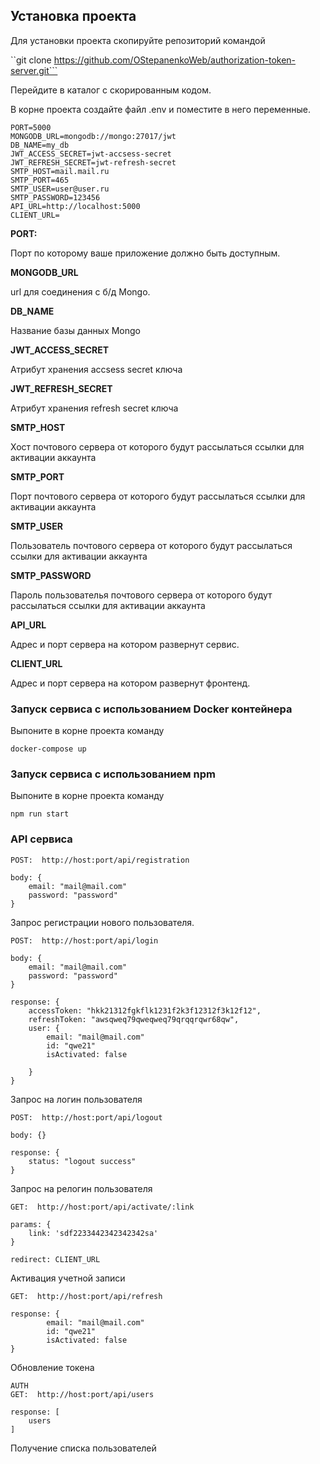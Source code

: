## Установка проекта


Для установки проекта скопируйте репозиторий командой

``git clone https://github.com/OStepanenkoWeb/authorization-token-server.git```

Перейдите в каталог с скорированным кодом.

В корне проекта создайте файл .env и поместите в него переменные.

```dotenv
PORT=5000
MONGODB_URL=mongodb://mongo:27017/jwt
DB_NAME=my_db
JWT_ACCESS_SECRET=jwt-accsess-secret
JWT_REFRESH_SECRET=jwt-refresh-secret
SMTP_HOST=mail.mail.ru
SMTP_PORT=465
SMTP_USER=user@user.ru
SMTP_PASSWORD=123456
API_URL=http://localhost:5000
CLIENT_URL=
```
  **PORT:**

Порт по которому ваше приложение должно быть доступным.

**MONGODB_URL**

url для соединения с б/д Mongo.

**DB_NAME**

Название базы данных Mongo

**JWT_ACCESS_SECRET**

Атрибут хранения accsess secret ключа

**JWT_REFRESH_SECRET**

Атрибут хранения refresh secret ключа

**SMTP_HOST**

Хост почтового сервера от которого будут рассылаться ссылки для активации аккаунта

**SMTP_PORT**

Порт почтового сервера от которого будут рассылаться ссылки для активации аккаунта

**SMTP_USER**

Пользователь почтового сервера от которого будут рассылаться ссылки для активации аккаунта

**SMTP_PASSWORD**

Пароль пользователья почтового сервера от которого будут рассылаться ссылки для активации аккаунта

**API_URL**

Адрес и порт сервера на котором развернут сервис.

**CLIENT_URL**

Адрес и порт сервера на котором развернут фронтенд.

### Запуск сервиса c использованием Docker контейнера

Выпоните в корне проекта команду

```
docker-compose up
```
### Запуск сервиса c использованием npm

Выпоните в корне проекта команду

```
npm run start
```

### API сервиса

```
POST:  http://host:port/api/registration

body: {
    email: "mail@mail.com"
    password: "password"
}
```
Запрос регистрации нового пользователя.

```
POST:  http://host:port/api/login

body: {
    email: "mail@mail.com"
    password: "password"
}

response: {
    accessToken: "hkk21312fgkflk1231f2k3f12312f3k12f12",
    refreshToken: "awsqweq79qweqweq79qrqqrqwr68qw",
    user: {
        email: "mail@mail.com"
        id: "qwe21"
        isActivated: false
    
    }
}
```
Запрос на логин пользователя

```
POST:  http://host:port/api/logout

body: {}

response: {
    status: "logout success"
}
```
Запрос на релогин пользователя

```
GET:  http://host:port/api/activate/:link

params: {
    link: 'sdf2233442342342342sa'
}

redirect: CLIENT_URL
```

Активация учетной записи

```
GET:  http://host:port/api/refresh

response: {
        email: "mail@mail.com"
        id: "qwe21"
        isActivated: false
}
```

Обновление токена

```
AUTH
GET:  http://host:port/api/users

response: [
    users
]
```
Получение списка пользователей

